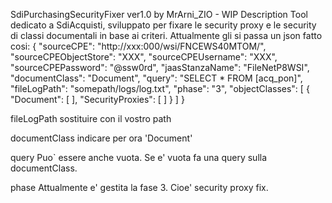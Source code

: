 SdiPurchasingSecurityFixer ver1.0 by MrArni_ZIO - WIP
Description
Tool dedicato a SdiAcquisti, sviluppato per fixare le security proxy e le security di classi documentali in base ai criteri. Attualmente gli si passa un json fatto cosi: { "sourceCPE": "http://xxx:000/wsi/FNCEWS40MTOM/", "sourceCPEObjectStore": "XXX", "sourceCPEUsername": "XXX", "sourceCPEPassword": "@ssw0rd", "jaasStanzaName": "FileNetP8WSI", "documentClass": "Document", "query": "SELECT * FROM [acq_pon]", "fileLogPath": "somepath/logs/log.txt", "phase": "3", "objectClasses": [ { "Document": [ ], "SecurityProxies": [ ] } ] }

fileLogPath
sostituire con il vostro path

documentClass
indicare per ora 'Document'

query
Puo` essere anche vuota. Se e' vuota fa una query sulla documentClass.

phase
Attualmente e' gestita la fase 3. Cioe' security proxy fix.
